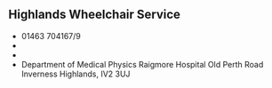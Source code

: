 
## Highlands Wheelchair Service

- <i class="fa fa-phone"></i> 01463 704167/9
- <i class="fa fa-envelope"></i> <a href="mailto:"></a>
- <i class="fa fa-home"></i> []()
- <i class="fa fa-building"></i> Department of Medical Physics Raigmore Hospital Old Perth Road  Inverness Highlands, IV2 3UJ
